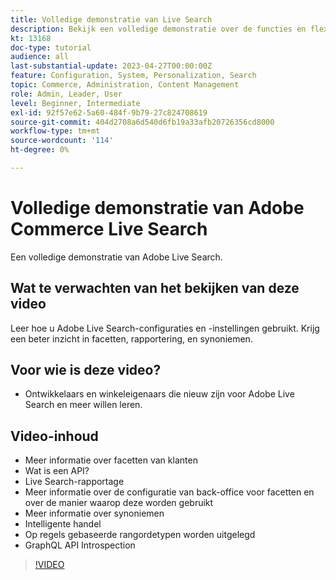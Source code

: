 ```yaml
---
title: Volledige demonstratie van Live Search
description: Bekijk een volledige demonstratie over de functies en flexibiliteit van Live Search
kt: 13168
doc-type: tutorial
audience: all
last-substantial-update: 2023-04-27T00:00:00Z
feature: Configuration, System, Personalization, Search
topic: Commerce, Administration, Content Management
role: Admin, Leader, User
level: Beginner, Intermediate
exl-id: 92f57e62-5a60-484f-9b79-27c824708619
source-git-commit: 404d2708a6d540d6fb19a33afb20726356cd8000
workflow-type: tm+mt
source-wordcount: '114'
ht-degree: 0%

---
```


# Volledige demonstratie van Adobe Commerce Live Search

Een volledige demonstratie van Adobe Live Search.

## Wat te verwachten van het bekijken van deze video

Leer hoe u Adobe Live Search-configuraties en -instellingen gebruikt. Krijg een beter inzicht in facetten, rapportering, en synoniemen.

## Voor wie is deze video?

* Ontwikkelaars en winkeleigenaars die nieuw zijn voor Adobe Live Search en meer willen leren.

## Video-inhoud

* Meer informatie over facetten van klanten
* Wat is een API?
* Live Search-rapportage
* Meer informatie over de configuratie van back-office voor facetten en over de manier waarop deze worden gebruikt
* Meer informatie over synoniemen
* Intelligente handel
* Op regels gebaseerde rangordetypen worden uitgelegd
* GraphQL API Introspection

>[!VIDEO](https://video.tv.adobe.com/v/3418996?learn=on)
